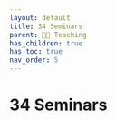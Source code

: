 ```yaml
---
layout: default
title: 34 Seminars
parent: 🧑‍🏫 Teaching
has_children: true
has_toc: true
nav_order: 5
---
```


# 34 Seminars
